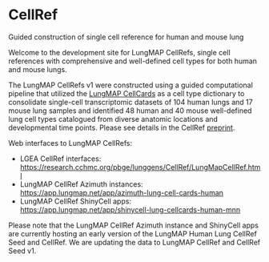 # CellRef
Guided construction of single cell reference for human and mouse lung

Welcome to the development site for LungMAP CellRefs, single cell references with comprehensive and well-defined cell types for both human and mouse lungs. 

The LungMAP CellRefs v1 were constructed using a guided computational pipeline that utilized the [LungMAP CellCards](https://www.cell.com/developmental-cell/fulltext/S1534-5807(21)00892-3?_returnURL=https%3A%2F%2Flinkinghub.elsevier.com%2Fretrieve%2Fpii%2FS1534580721008923%3Fshowall%3Dtrue) as a cell type dictionary to consolidate single-cell transcriptomic datasets of 104 human lungs and 17 mouse lung samples and identified 48 human and 40 mouse well-defined lung cell types catalogued from diverse anatomic locations and developmental time points. Please see details in the CellRef [preprint]().

Web interfaces to LungMAP CellRefs:

- LGEA CellRef interfaces: https://research.cchmc.org/pbge/lunggens/CellRef/LungMapCellRef.html
- LungMAP CellRef Azimuth instances: https://app.lungmap.net/app/azimuth-lung-cell-cards-human
- LungMAP CellRef ShinyCell apps: https://app.lungmap.net/app/shinycell-lung-cellcards-human-mnn

Please note that the LungMAP CellRef Azimuth instance and ShinyCell apps are currently hosting an early version of the LungMAP Human Lung CellRef Seed and CellRef. We are updating the data to LungMAP CellRef and CellRef Seed v1. 

